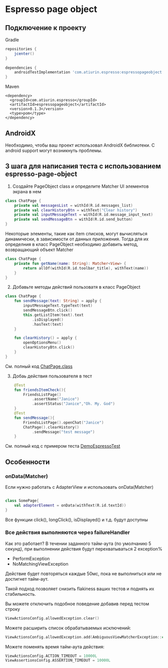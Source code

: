 # Espresso page object
## Подключение к проекту
Gradle
```groovy
repositories {
    jcenter()
}
    
dependencies {
    androidTestImplementation 'com.atiurin.espresso:espressopageobject:0.1.3'
}
```
Maven
```
<dependency>
  <groupId>com.atiurin.espresso</groupId>
  <artifactId>espressopageobject</artifactId>
  <version>0.1.3</version>
  <type>pom</type>
</dependency>
```

## AndroidX

Необходимо, чтобы ваш проект использовал AndroidX библиотеки. С android support могут возникнуть проблемы.

## 3 шага для написания теста с использованием espresso-page-object

1. Создайте PageObject class и определите Matcher<View> UI элементов экрана в нем

```kotlin
class ChatPage {
    private val messagesList = withId(R.id.messages_list)
    private val clearHistoryBtn = withText("Clear history")
    private val inputMessageText = withId(R.id.message_input_text)
    private val sendMessageBtn = withId(R.id.send_button)
}
```
Некоторые элементы, такие как item списков, могут вычисляться динамически, в зависимости от данных приложения.
Тогда для их определния в класс PageObject необходимо добавить метод, возвращающий объект Matcher<View>
```kotlin
class ChatPage {
    private fun getName(name: String): Matcher<View> {
        return allOf(withId(R.id.toolbar_title), withText(name))
    }
}
```

2. Добавьте методы действий пользоватя в класс PageObject

```kotlin
class ChatPage {
    fun sendMessage(text: String) = apply {
        inputMessageText.typeText(text)
        sendMessageBtn.click()
        this.getListItem(text).text
            .isDisplayed()
            .hasText(text)
    }

    fun clearHistory() = apply {
        openOptionsMenu()
        clearHistoryBtn.click()
    }
}
```
См. полный код [ChatPage.class](https://github.com/alex-tiurin/espresso-page-object/blob/master/app/src/androidTest/java/com/atiurin/espressopageobjectexample/pages/ChatPage.kt)

3. Добаь действия пользователя в тест

```kotlin
    @Test
    fun friendsItemCheck(){
        FriendsListPage()
            .assertName("Janice")
            .assertStatus("Janice","Oh. My. God")
    }
    @Test
    fun sendMessage(){
        FriendsListPage().openChat("Janice")
        ChatPage().clearHistory()
            .sendMessage("test message")
    }
```

См. полный код с примером теста [DemoEspressoTest](https://github.com/alex-tiurin/espresso-page-object/blob/master/app/src/androidTest/java/com/atiurin/espressopageobjectexample/tests/DemoEspressoTest.kt)

## Особенности

### onData(Matcher<View>)
Если нужно работать с AdapterView и использовать onData(Matcher<View>)
```kotlin

class SomePage{
    val adapterElement = onData(withText(R.id.textId))
}
```
Все функции click(), longClick(), isDisplayed() и т.д. будут доступны

### Все действия выполняются через failureHandler

Как это работает? В течении заданного тайм-аута (по умолчанию 5 секунд), при выполнении действия будут перехватываться 2 exception%
- PerformException
- NoMatchingViewException

Действие будет повторяться каждые 50мс, пока не выполниться или не достигнет тайм-аут. 

Такой подход позволяет снизить flakiness ваших тестов и поднять их стабильность.

Вы можете отключить подобное поведение добавив перед тестом строку
```kotlin
ViewActionsConfig.allowedException.clear()
```
Можете расширить список обрабатываемых исключений:
```kotlin
ViewActionsConfig.allowedException.add(AmbiguousViewMatcherException::class.java)
```
Можете поменять время тайм-аута действия:
```kotlin
ViewActionsConfig.ACTION_TIMEOUT = 10000L
ViewAssertionsConfig.ASSERTION_TIMEOUT = 10000L
```
